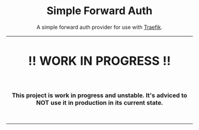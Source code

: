<h1 align="center">Simple Forward Auth</h1>

<p align="center"> A simple forward auth provider for use with <a href="https://traefik.io/traefik/">Traefik</a>.</p>

<p align="center">
<table>
<tbody>
<td align="center">
<img width="2000" height="0"><br>
<h1>‼️ WORK IN PROGRESS ‼️</h3><br>
<h4>This project is work in progress and <b>unstable</b>. It's adviced to NOT use it in production in its current state.</sub>
<h4></sub>
<img width="2000" height="0">
</td>
</tbody>
</table>
</p>
